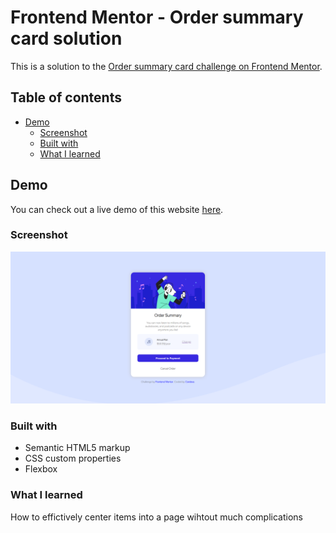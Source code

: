 # Frontend Mentor - Order summary card solution

This is a solution to the [Order summary card challenge on Frontend Mentor](https://www.frontendmentor.io/challenges/order-summary-component-QlPmajDUj).

## Table of contents

- [Demo](#Demo)
  - [Screenshot](#screenshot)
  - [Built with](#built-with)
  - [What I learned](#what-i-learned)


## Demo 

You can check out a live demo of this website [here](https://xcordeva.github.io/FrontEndMentor-Challenges/Order-Summary-Page/).


### Screenshot

![](screenshot.PNG)


### Built with

- Semantic HTML5 markup
- CSS custom properties
- Flexbox


### What I learned

How to effictively center items into a page wihtout much complications

